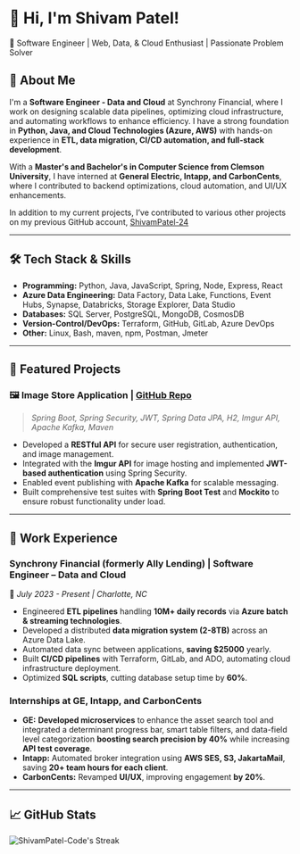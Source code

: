 # 👋 Hi, I'm Shivam Patel! 

🚀 Software Engineer | Web, Data, & Cloud Enthusiast | Passionate Problem Solver

## 🔹 About Me
I'm a **Software Engineer - Data and Cloud** at Synchrony Financial, where I work on designing scalable data pipelines, optimizing cloud infrastructure, and automating workflows to enhance efficiency. I have a strong foundation in **Python, Java, and Cloud Technologies (Azure, AWS)** with hands-on experience in **ETL, data migration, CI/CD automation, and full-stack development**.

With a **Master's and Bachelor's in Computer Science from Clemson University**, I have interned at **General Electric, Intapp, and CarbonCents**, where I contributed to backend optimizations, cloud automation, and UI/UX enhancements.

In addition to my current projects, I’ve contributed to various other projects on my previous GitHub account, [ShivamPatel-24](https://github.com/ShivamPatel-24)

---

## 🛠 Tech Stack & Skills

- **Programming:** Python, Java, JavaScript, Spring, Node, Express, React
- **Azure Data Engineering:** Data Factory, Data Lake, Functions, Event Hubs, Synapse, Databricks, Storage Explorer, Data Studio
- **Databases:** SQL Server, PostgreSQL, MongoDB, CosmosDB
- **Version-Control/DevOps:** Terraform, GitHub, GitLab, Azure DevOps
- **Other:** Linux, Bash, maven, npm, Postman, Jmeter

---

## 🌟 Featured Projects

### 🖼️ **Image Store Application** | [GitHub Repo](https://github.com/ShivamPatel-Code/Image-Store-Application)
> *Spring Boot, Spring Security, JWT, Spring Data JPA, H2, Imgur API, Apache Kafka, Maven*

- Developed a **RESTful API** for secure user registration, authentication, and image management.
- Integrated with the **Imgur API** for image hosting and implemented **JWT-based authentication** using Spring Security.
- Enabled event publishing with **Apache Kafka** for scalable messaging.
- Built comprehensive test suites with **Spring Boot Test** and **Mockito** to ensure robust functionality under load.

---

## 💼 Work Experience
### **Synchrony Financial (formerly Ally Lending) | Software Engineer – Data and Cloud**
📍 *July 2023 - Present | Charlotte, NC*
- Engineered **ETL pipelines** handling **10M+ daily records** via **Azure batch & streaming technologies**.
- Developed a distributed **data migration system (2-8TB)** across an Azure Data Lake.
- Automated data sync between applications, **saving $25000** yearly.
- Built **CI/CD pipelines** with Terraform, GitLab, and ADO, automating cloud infrastructure deployment.
- Optimized **SQL scripts**, cutting database setup time by **60%**.

### **Internships at GE, Intapp, and CarbonCents**
- **GE:** **Developed microservices** to enhance the asset search tool and integrated a determinant progress bar, smart table filters, and data-field level categorization **boosting search precision by 40%** while increasing **API test coverage**.
- **Intapp:** Automated broker integration using **AWS SES, S3, JakartaMail**, saving **20+ team hours for each client**.
- **CarbonCents:** Revamped **UI/UX**, improving engagement **by 20%**.

---

## 📈 GitHub Stats
![ShivamPatel-Code's Streak](https://github-readme-streak-stats.herokuapp.com/?user=ShivamPatel-Code&theme=vue-dark&hide_border=true)
